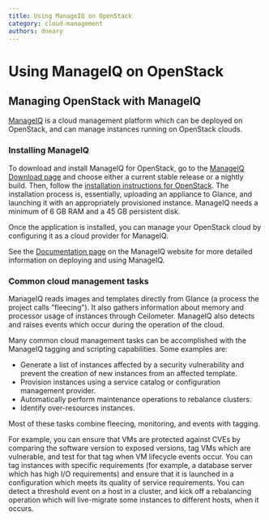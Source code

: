 ```yaml
---
title: Using ManageIQ on OpenStack
category: cloud-management
authors: dneary
---
```


# Using ManageIQ on OpenStack

## Managing OpenStack with ManageIQ

[ManageIQ](http://manageiq.org) is a cloud management platform which can be deployed on OpenStack, and can manage instances running on OpenStack clouds.

### Installing ManageIQ

To download and install ManageIQ for OpenStack, go to the [ManageIQ Download page](http://manageiq.org/download/) and choose either a current stable release or a nightly build. Then, follow the [installation instructions for OpenStack](http://manageiq.org/docs/reference/latest/doc-Installing_on_Red_Hat_Enterprise_Linux_OpenStack_Platform/miq/). The installation process is, essentially, uploading an appliance to Glance, and launching it with an appropriately provisioned instance. ManageIQ needs a minimum of 6 GB RAM and a 45 GB persistent disk.

Once the application is installed, you can manage your OpenStack cloud by configuring it as a cloud provider for ManageIQ. 

See the [Documentation page](http://manageiq.org/documentation/) on the ManageIQ website for more detailed information on deploying and using ManageIQ.

### Common cloud management tasks

ManageIQ reads images and templates directly from Glance (a process the project calls "fleecing"). It also gathers information about memory and processor usage of instances through Ceilometer. ManageIQ also detects and raises events which occur during the operation of the cloud.

Many common cloud management tasks can be accomplished with the ManageIQ tagging and scripting capabilities. Some examples are:

*   Generate a list of instances affected by a security vulnerability and prevent the creation of new instances from an affected template.
*   Provision instances using a service catalog or configuration management provider.
*   Automatically perform maintenance operations to rebalance clusters.
*   Identify over-resources instances.

Most of these tasks combine fleecing, monitoring, and events with tagging.

For example, you can ensure that VMs are protected against CVEs by comparing the software version to exposed versions, tag VMs which are vulnerable, and test for that tag when VM lifecycle events occur. You can tag instances with specific requirements (for example, a database server which has high I/O requirements) and ensure that it is launched in a configuration which meets its quality of service requirements. You can detect a threshold event on a host in a cluster, and kick off a rebalancing operation which will live-migrate some instances to different hosts, when it occurs.
